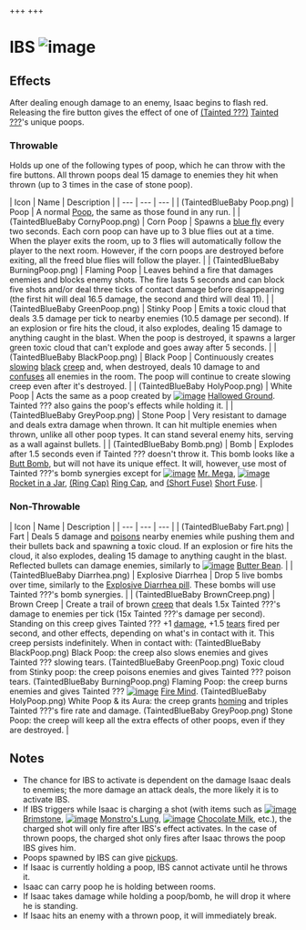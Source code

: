+++
+++

 # IBS ![image](/image/IBS.png) 

Effects
---------


After dealing enough damage to an enemy, Isaac begins to flash red. Releasing the fire button gives the effect of one of  [(Tainted ???)](/wiki/Tainted_%3F%3F%3F "Tainted ???") [Tainted ???](/wiki/Tainted_%3F%3F%3F "Tainted ???")'s unique poops.



### Throwable


Holds up one of the following types of poop, which he can throw with the fire buttons. All thrown poops deal 15 damage to enemies they hit when thrown (up to 3 times in the case of stone poop).





| Icon
 | Name
 | Description
 |
| --- | --- | --- |
| (TaintedBlueBaby Poop.png)
 | Poop
 | A normal [Poop](/wiki/Poops "Poops"), the same as those found in any run.
 |
| (TaintedBlueBaby CornyPoop.png)
 | Corn Poop
 | Spawns a [blue fly](/wiki/Familiar#Blue_Flies "Familiar") every two seconds. Each corn poop can have up to 3 blue flies out at a time.
When the player exits the room, up to 3 flies will automatically follow the player to the next room. However, if the corn poops are destroyed before exiting, all the freed blue flies will follow the player.
 |
| (TaintedBlueBaby BurningPoop.png)
 | Flaming Poop
 | Leaves behind a fire that damages enemies and blocks enemy shots. The fire lasts 5 seconds and can block five shots and/or deal three ticks of contact damage before disappearing (the first hit will deal 16.5 damage, the second and third will deal 11).
 |
| (TaintedBlueBaby GreenPoop.png)
 | Stinky Poop
 | Emits a toxic cloud that deals 3.5 damage per tick to nearby enemies (10.5 damage per second). If an explosion or fire hits the cloud, it also explodes, dealing 15 damage to anything caught in the blast. When the poop is destroyed, it spawns a larger green toxic cloud that can't explode and goes away after 5 seconds.
 |
| (TaintedBlueBaby BlackPoop.png)
 | Black Poop
 | Continuously creates [slowing](/wiki/Status_Effects#Slow "Status Effects") [black](/wiki/Creep#Black_Creep "Creep") [creep](/wiki/Creep "Creep") and, when destroyed, deals 10 damage to and [confuses](/wiki/Status_Effects#Confusion "Status Effects") all enemies in the room. The poop will continue to create slowing creep even after it's destroyed.
 |
| (TaintedBlueBaby HolyPoop.png)
 | White Poop
 | Acts the same as a poop created by [![image](/image/Hallowed_Ground.png)](/wiki/Hallowed_Ground "Hallowed Ground") [Hallowed Ground](/wiki/Hallowed_Ground "Hallowed Ground"). Tainted ??? also gains the poop's effects while holding it.
 |
| (TaintedBlueBaby GreyPoop.png)
 | Stone Poop
 | Very resistant to damage and deals extra damage when thrown. It can hit multiple enemies when thrown, unlike all other poop types. It can stand several enemy hits, serving as a wall against bullets.
 |
| (TaintedBlueBaby Bomb.png)
 | Bomb
 | Explodes after 1.5 seconds even if Tainted ??? doesn't throw it. This bomb looks like a [Butt Bomb](/wiki/Butt_Bombs "Butt Bombs"), but will not have its unique effect. It will, however, use most of Tainted ???'s bomb synergies except for [![image](/image/Mr._Mega.png)](/wiki/Mr._Mega "Mr. Mega") [Mr. Mega](/wiki/Mr._Mega "Mr. Mega"), [![image](/image/Rocket_in_a_Jar.png)](/wiki/Rocket_in_a_Jar "Rocket in a Jar") [Rocket in a Jar](/wiki/Rocket_in_a_Jar "Rocket in a Jar"), [(Ring Cap)](/wiki/Ring_Cap "Ring Cap") [Ring Cap](/wiki/Ring_Cap "Ring Cap"), and [(Short Fuse)](/wiki/Short_Fuse "Short Fuse") [Short Fuse](/wiki/Short_Fuse "Short Fuse").
 |


### Non-Throwable




| Icon
 | Name
 | Description
 |
| --- | --- | --- |
| (TaintedBlueBaby Fart.png)
 | Fart
 | Deals 5 damage and [poisons](/wiki/Status_Effects#Poison "Status Effects") nearby enemies while pushing them and their bullets back and spawning a toxic cloud. If an explosion or fire hits the cloud, it also explodes, dealing 15 damage to anything caught in the blast. Reflected bullets can damage enemies, similarly to [![image](/image/Butter_Bean.png)](/wiki/Butter_Bean "Butter Bean") [Butter Bean](/wiki/Butter_Bean "Butter Bean").
 |
| (TaintedBlueBaby Diarrhea.png)
 | Explosive Diarrhea
 | Drop 5 live bombs over time, similarly to the [Explosive Diarrhea pill](/wiki/Pills "Pills"). These bombs will use Tainted ???'s bomb synergies.
 |
| (TaintedBlueBaby BrownCreep.png)
 | Brown Creep
 | Create a trail of brown [creep](/wiki/Creep "Creep") that deals 1.5x Tainted ???'s damage to enemies per tick (15x Tainted ???'s damage per second). Standing on this creep gives Tainted ??? +1 [damage](/wiki/Damage "Damage"), +1.5 [tears](/wiki/Tears "Tears") fired per second, and other effects, depending on what's in contact with it. This creep persists indefinitely. When in contact with:
(TaintedBlueBaby BlackPoop.png) Black Poop: the creep also slows enemies and gives Tainted ??? slowing tears.
(TaintedBlueBaby GreenPoop.png) Toxic cloud from Stinky poop: the creep poisons enemies and gives Tainted ??? poison tears.
(TaintedBlueBaby BurningPoop.png) Flaming Poop: the creep burns enemies and gives Tainted ??? [![image](/image/Fire_Mind.png)](/wiki/Fire_Mind "Fire Mind") [Fire Mind](/wiki/Fire_Mind "Fire Mind").
(TaintedBlueBaby HolyPoop.png) White Poop & its Aura: the creep grants [homing](/wiki/Tear_Effects#Homing "Tear Effects") and triples Tainted ???'s fire rate and damage.
(TaintedBlueBaby GreyPoop.png) Stone Poop: the creep will keep all the extra effects of other poops, even if they are destroyed.
 |


Notes
-------


* The chance for IBS to activate is dependent on the damage Isaac deals to enemies; the more damage an attack deals, the more likely it is to activate IBS.
* If IBS triggers while Isaac is charging a shot (with items such as [![image](/image/Brimstone.png)](/wiki/Brimstone "Brimstone") [Brimstone](/wiki/Brimstone "Brimstone"), [![image](/image/Monstro%27s_Lung.png)](/wiki/Monstro%27s_Lung "Monstro's Lung") [Monstro's Lung](/wiki/Monstro%27s_Lung "Monstro's Lung"), [![image](/image/Chocolate_Milk.png)](/wiki/Chocolate_Milk "Chocolate Milk") [Chocolate Milk](/wiki/Chocolate_Milk "Chocolate Milk"), etc.), the charged shot will only fire after IBS's effect activates. In the case of thrown poops, the charged shot only fires after Isaac throws the poop IBS gives him.
* Poops spawned by IBS can give [pickups](/wiki/Pickups "Pickups").
* If Isaac is currently holding a poop, IBS cannot activate until he throws it.
* Isaac can carry poop he is holding between rooms.
* If Isaac takes damage while holding a poop/bomb, he will drop it where he is standing.
* If Isaac hits an enemy with a thrown poop, it will immediately break.


